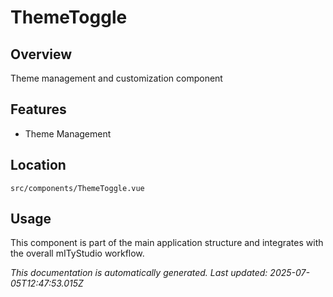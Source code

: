 # ThemeToggle

## Overview

Theme management and customization component

## Features

- Theme Management

## Location

`src/components/ThemeToggle.vue`

## Usage

This component is part of the main application structure and integrates with the overall mITyStudio workflow.

*This documentation is automatically generated. Last updated: 2025-07-05T12:47:53.015Z*
